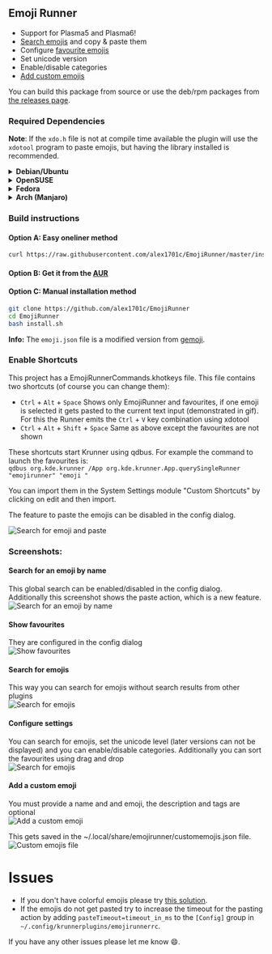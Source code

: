## Emoji Runner

- Support for Plasma5 and Plasma6!
- [Search emojis](#user-content-search-for-an-emoji-by-name) and copy & paste them
- Configure [favourite emojis](#show-favourites)
- Set unicode version
- Enable/disable categories
- [Add custom emojis](#add-a-custom-emoji)

You can build this package from source or use the deb/rpm packages from [the releases page](https://github.com/alex1701c/EmojiRunner/releases).

### Required Dependencies

**Note**: If the `xdo.h` file is not at compile time available the plugin will use the `xdotool` program to paste emojis, 
but having the library installed is recommended.

<details>
<summary><b>Debian/Ubuntu</b></summary>

Plasma5:  
```bash
sudo apt install git cmake extra-cmake-modules build-essential libkf5runner-dev qtdeclarative5-dev gettext libxdo-dev libkf5kcmutils-dev libkf5dbusaddons-bin
```
Plasma6:  
```bash
sudo apt install git cmake extra-cmake-modules build-essential libkf6runner-dev libxdo-dev libkf6kcmutils-dev kf6-kdbusaddons
```

</details>

<details>
<summary><b>OpenSUSE</b></summary>

Plasma5:  
```bash
sudo zypper install git cmake extra-cmake-modules ki18n-devel krunner-devel kconfigwidgets-devel kcmutils-devel gettext-tools xdotool-devel kdbusaddons-tools
```
Plasma6:  
```bash
sudo zypper install git cmake kf6-extra-cmake-modules kf6-ki18n-devel kf6-krunner-devel gettext-tools xdotool-devel kf6-kconfigwidgets-devel kf6-kcmutils-devel kf6-kdbusaddons-tools
```

</details>

<details>
<summary><b>Fedora</b></summary>

Plasma5:  
```bash
sudo dnf install git cmake extra-cmake-modules kf5-ki18n-devel kf5-krunner-devel gettext xdotool kf5-kcmutils-devel
```
Plasma6:  
```bash
sudo dnf install git cmake extra-cmake-modules kf6-ki18n-devel kf6-krunner-devel kf6-kcmutils-devel gettext xdotool
```

</details>

<details>
<summary><b>Arch (Manjaro)</b></summary>

```bash
sudo pacman -S cmake extra-cmake-modules xdotool kcmutils
```
*This xdotool package includes the xdo.h file*

</details>

### Build instructions  

#### Option A: Easy oneliner method
 
```bash
curl https://raw.githubusercontent.com/alex1701c/EmojiRunner/master/install.sh | bash
```

#### Option B: Get it from the [AUR](https://aur.archlinux.org/packages/plasma6-runners-emojirunner)

#### Option C: Manual installation method

```bash
git clone https://github.com/alex1701c/EmojiRunner
cd EmojiRunner
bash install.sh
```

**Info:** The `emoji.json` file is a modified version from [gemoji](https://github.com/github/gemoji).

### Enable Shortcuts
This project has a EmojiRunnerCommands.khotkeys file.
This file contains two shortcuts (of course you can change them): 
- `Ctrl` + `Alt` + `Space` Shows only EmojiRunner and favourites,
if one emoji is selected it gets pasted to the current text input (demonstrated in gif).
For this the Runner emits the `Ctrl` + `V` key combination using xdotool
- `Ctrl` + `Alt` + `Shift` + `Space` Same as above except the favourites are not shown  

These shortcuts start Krunner using qdbus. For example the command to launch the favourites is:  
`qdbus org.kde.krunner /App org.kde.krunner.App.querySingleRunner "emojirunner" "emoji "`

You can import them in the System Settings module "Custom Shortcuts" by clicking on edit and then import.  
 
The feature to paste the emojis can be disabled in the config dialog.  

![Search for emoji and paste](https://raw.githubusercontent.com/alex1701c/Screenshots/master/EmojiRunner/paste_emoji.gif)

### Screenshots:

#### Search for an emoji by name
This global search can be enabled/disabled in the config dialog.  
Additionally this screenshot shows the paste action, which is a new feature.  
![Search for an emoji by name](https://raw.githubusercontent.com/alex1701c/Screenshots/master/EmojiRunner/global_search_with_actions.png)

#### Show favourites
They are configured in the config dialog  
![Show favourites](https://raw.githubusercontent.com/alex1701c/Screenshots/master/EmojiRunner/favourites.png)

#### Search for emojis
This way you can search for emojis without search results from other plugins  
![Search for emojis](https://raw.githubusercontent.com/alex1701c/Screenshots/master/EmojiRunner/search_with_prefix.png)  

#### Configure settings
You can search for emojis, set the unicode level (later versions can not be displayed) and you can enable/disable categories.
Additionally you can sort the favourites using drag and drop  
![Search for emojis](https://raw.githubusercontent.com/alex1701c/Screenshots/master/EmojiRunner/config.png)  

#### Add a custom emoji
You must provide a name and and emoji, the description and tags are optional  
![Add a custom emoji](https://raw.githubusercontent.com/alex1701c/Screenshots/master/EmojiRunner/enter_custom_emoji.png)  

This gets saved in the ~/.local/share/emojirunner/customemojis.json file.  
![Custom emojis file](https://raw.githubusercontent.com/alex1701c/Screenshots/master/EmojiRunner/custom_emojis_file.png)    

# Issues 
- If you don't have colorful emojis please try [this solution](https://github.com/alex1701c/EmojiRunner/issues/1/).
- If the emojis do not get pasted try to increase the timeout for the pasting action by adding `pasteTimeout=timeout_in_ms` to the `[Config]` group in `~/.config/krunnerplugins/emojirunnerrc`.

If you have any other issues please let me know 😄.
 
